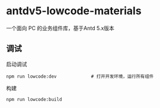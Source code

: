 # antdv5-lowcode-materials

一个面向 PC 的业务组件库，基于Antd 5.x版本

## 调试
启动调试

```
npm run lowcode:dev             # 打开开发环境，运行所有组件
```

构建

```
npm run lowcode:build
```


